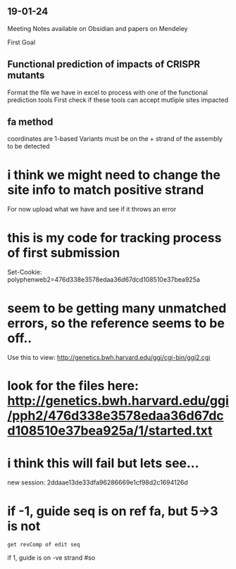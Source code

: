 ## 19-01-24
Meeting Notes available on Obsidian and papers on Mendeley

First Goal
## Functional prediction of impacts of CRISPR mutants
Format the file we have in excel to process with one of the functional prediction tools
First check if these tools can accept mutliple sites impacted 



## fa method
coordinates are 1-based
Variants must be on the + strand of the assembly to be detected

# i think we might need to change the site info to match positive strand
For now upload what we have and see if it throws an error


# this is my code for tracking process of first submission
Set-Cookie: polyphenweb2=476d338e3578edaa36d67dcd108510e37bea925a

# seem to be getting many unmatched errors, so the reference seems to be off..
Use this to view: http://genetics.bwh.harvard.edu/ggi/cgi-bin/ggi2.cgi

# look for the files here: http://genetics.bwh.harvard.edu/ggi/pph2/476d338e3578edaa36d67dcd108510e37bea925a/1/started.txt
# i think this will fail  but lets see...

new session:
2ddaae13de33dfa96286669e1cf98d2c1694126d



# if -1, guide seq is on ref fa, but 5->3 is not
    get revComp of edit seq
  if  1, guide is on -ve strand
    #so